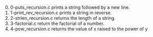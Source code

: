 0. 0-puts_recursion.c prints a string followed by a new line.
1. 1-print_rev_recursion.c prints a string in reverse.
2. 2-strlen_recursion.c returns the length of a string.
3. 3-factorial.c return the factorial of a number.
4. 4-pow_recursion.c returns the value of x raised to the power of y
